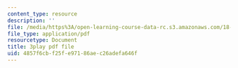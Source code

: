```yaml
---
content_type: resource
description: ''
file: /media/https%3A/open-learning-course-data-rc.s3.amazonaws.com/18-01sc-single-variable-calculus-fall-2010/4857f6cbf25fe97186aec26adefa646f_XRkgBWbWvg4.pdf
file_type: application/pdf
resourcetype: Document
title: 3play pdf file
uid: 4857f6cb-f25f-e971-86ae-c26adefa646f
---
```

